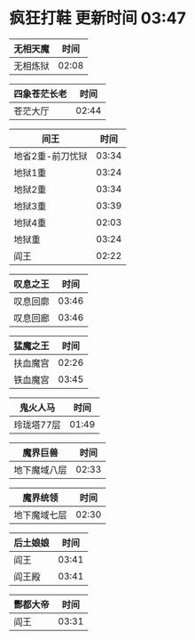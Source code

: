 # 疯狂打鞋 更新时间 03:47

| 无相天魔   | 时间    |
|--------|-------|
| 无相炼狱 | 02:08 |

| 四象苍茫长老   | 时间    |
|--------|-------|
| 苍茫大厅 | 02:44 |

| 间王   | 时间    |
|--------|-------|
| 地省2重-前刀忧狱 | 03:34 |
| 地狱1重 | 03:24 |
| 地狱2重 | 03:34 |
| 地狱3重 | 03:39 |
| 地狱4重 | 02:03 |
| 地狱重 | 03:24 |
| 阎王 | 02:22 |

| 叹息之王   | 时间    |
|--------|-------|
| 叹息回廓 | 03:46 |
| 叹息回廊 | 03:46 |

| 猛魔之王   | 时间    |
|--------|-------|
| 扶血魔宫 | 02:26 |
| 铁血魔宫 | 03:45 |

| 鬼火人马   | 时间    |
|--------|-------|
| 玲珑塔77层 | 01:49 |

| 魔界巨兽   | 时间    |
|--------|-------|
| 地下魔域八层 | 02:33 |

| 魔界统领   | 时间    |
|--------|-------|
| 地下魔域七层 | 02:30 |

| 后土娘娘   | 时间    |
|--------|-------|
| 阎王 | 03:41 |
| 阎王殿 | 03:41 |

| 酆都大帝   | 时间    |
|--------|-------|
| 阎王 | 03:31 |
